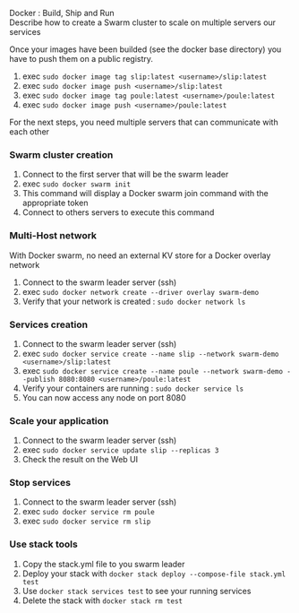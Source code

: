 Docker : Build, Ship and Run  
Describe how to create a Swarm cluster to scale on multiple servers our services

Once your images have been builded (see the docker base directory) you have to push them on a public registry.  
1. exec `sudo docker image tag slip:latest <username>/slip:latest`  
2. exec `sudo docker image push <username>/slip:latest`  
3. exec `sudo docker image tag poule:latest <username>/poule:latest`  
4. exec `sudo docker image push <username>/poule:latest`  

For the next steps, you need multiple servers that can communicate with each other
### Swarm cluster creation
1. Connect to the first server that will be the swarm leader  
2. exec `sudo docker swarm init`  
3. This command will display a Docker swarm join command with the appropriate token  
4. Connect to others servers to execute this command  

### Multi-Host network
With Docker swarm, no need an external KV store for a Docker overlay network  
1. Connect to the swarm leader server (ssh)  
2. exec `sudo docker network create --driver overlay swarm-demo`  
3. Verify that your network is created : `sudo docker network ls`  

### Services creation
1. Connect to the swarm leader server (ssh)  
2. exec `sudo docker service create --name slip --network swarm-demo <username>/slip:latest`  
3. exec `sudo docker service create --name poule --network swarm-demo --publish 8080:8080 <username>/poule:latest`  
4. Verify your containers are running : `sudo docker service ls`  
5. You can now access any node on port 8080  

### Scale your application
1. Connect to the swarm leader server (ssh)  
2. exec `sudo docker service update slip --replicas 3`  
3. Check the result on the Web UI  

### Stop services
1. Connect to the swarm leader server (ssh)  
2. exec `sudo docker service rm poule`  
3. exec `sudo docker service rm slip`  

### Use stack tools
1. Copy the stack.yml file to you swarm leader
2. Deploy your stack with `docker stack deploy --compose-file stack.yml test`
3. Use `docker stack services test` to see your running services
4. Delete the stack with `docker stack rm test`
